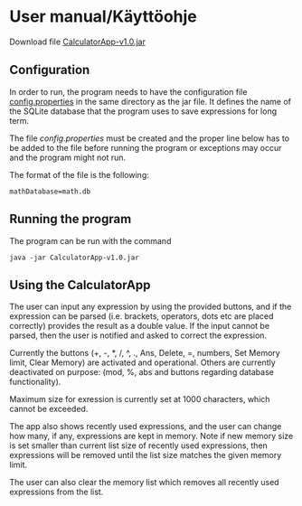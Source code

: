 # User manual/Käyttöohje

Download file [CalculatorApp-v1.0.jar](https://github.com/Jsos17/CalculatorApp/releases)

## Configuration

In order to run, the program needs to have the configuration file [config.properties](https://github.com/Jsos17/otm-harjoitustyo/blob/master/CalculatorApp/config.properties) in the same directory as the jar file. It defines the name of the SQLite database that the program uses to save expressions for long term. 

The file *config.properties* must be created and the proper line below has to be added to the file before running the program or exceptions may occur and the program might not run.

The format of the file is the following:

    mathDatabase=math.db

## Running the program

The program can be run with the command

    java -jar CalculatorApp-v1.0.jar

## Using the CalculatorApp

The user can input any expression by using the provided buttons, and if the expression can be parsed (i.e. brackets, operators, dots etc are placed correctly) provides the result as a double value. If the input cannot be parsed, then the user is notified and asked to correct the expression.

Currently the buttons (+, -, *, /, ^, ., Ans, Delete, =, numbers, Set Memory limit, Clear Memory) are activated and operational. 
Others are currently deactivated on purpose: (mod, %, abs and buttons regarding database functionality). 

Maximum size for exression is currently set at 1000 characters, which cannot be exceeded.

The app also shows recently used expressions, and the user can change how many, if any, expressions are kept in memory. Note if new memory size is set smaller than current list size of recently used expressions, then expressions will be removed until the list size matches the given memory limit.

The user can also clear the memory list which removes all recently used expressions from the list.
